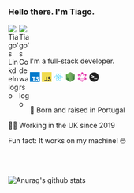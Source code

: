### Hello there. I'm Tiago.
<a href="https://www.linkedin.com/in/tiagosalema/">
  <img align="left" alt="Tiago's LinkdeIn logo" width="22px" src="https://cdn.jsdelivr.net/npm/simple-icons@v3/icons/linkedin.svg" />
</a>
<a href="https://www.codewars.com/users/tiagosalema">
  <img align="left" alt="Tiago's Codewars logo" width="22px" src="https://cdn.jsdelivr.net/npm/simple-icons@3.12.0/icons/codewars.svg" />
</a>

<br>
<br>
<br>


I'm a full-stack developer.

<code><img height="20" src="https://raw.githubusercontent.com/github/explore/80688e429a7d4ef2fca1e82350fe8e3517d3494d/topics/typescript/typescript.png"></code>
<code><img height="20" src="https://raw.githubusercontent.com/github/explore/80688e429a7d4ef2fca1e82350fe8e3517d3494d/topics/javascript/javascript.png"></code>
<code><img height="20" src="https://raw.githubusercontent.com/github/explore/80688e429a7d4ef2fca1e82350fe8e3517d3494d/topics/react/react.png"></code>
<code><img height="20" src="https://raw.githubusercontent.com/github/explore/80688e429a7d4ef2fca1e82350fe8e3517d3494d/topics/nodejs/nodejs.png"></code>
<code><img height="20" src="https://raw.githubusercontent.com/github/explore/5c058a388828bb5fde0bcafd4bc867b5bb3f26f3/topics/graphql/graphql.png"></code>
<code><img height="20" src="https://raw.githubusercontent.com/github/explore/80688e429a7d4ef2fca1e82350fe8e3517d3494d/topics/terminal/terminal.png"></code>

<br>

🐥  Born and raised in Portugal

👨‍💻  Working in the UK since 2019

Fun fact: It works on my machine! 🤓

<br>
<br>

![Anurag's github stats](https://github-readme-stats.vercel.app/api?username=tiagosalema&show_icons=true&theme=react)

